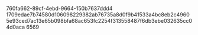 760fa662-89cf-4ebd-9664-150b7637ddd4
1709edae7b74580d106098229382ab76735a8d0f9b41533a4bc8eb2c49605e93ced7ac13e65b098bfa68ac653fc2254f313558487f6db3ebe032635cc04d0aca
6569
